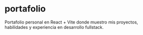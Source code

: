 # portafolio
Portafolio personal en React + Vite donde muestro mis proyectos, habilidades y experiencia en desarrollo fullstack.

